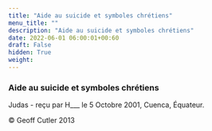```yaml
---
title: "Aide au suicide et symboles chrétiens"
menu_title: ""
description: "Aide au suicide et symboles chrétiens"
date: 2022-06-01 06:00:01+00:60
draft: False
hidden: True
weight:
---
```

### Aide au suicide et symboles chrétiens

Judas - reçu par H___  le 5 Octobre 2001, Cuenca, Équateur.



© Geoff Cutler 2013